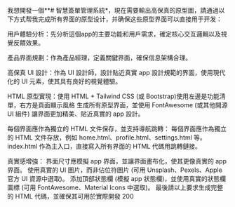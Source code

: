 我想開發一個**# 智慧簽單管理系統*，現在需要輸出高保真的原型圖，請通過以下方式帮我完成所有界面的原型设计，并确保这些原型界面可以直接用于开发：

用戶體驗分析：先分析這個app的主要功能和用戶需求，確定核心交互邏輯以及視覺反饋效果。

產品界面規劃：作為產品經理，定義關鍵界面，確保信息架構合理。

高保真 UI 設計：作為 UI 設計師，設計貼近真實 app 設計規範的界面，使用現代化的 UI 元素，使其具有良好的視覺體驗。

HTML 原型實現：使用 HTML + Tailwind CSS (或 Bootstrap)使用左邊是功能清單，右方是頁面顯示風格 生成所有原型界面，並使用 FontAwesome (或其他開源 UI 組件) 讓界面更加精美、貼近真實的 app 設計。

每個界面應作為獨立的 HTML 文件保存，並支持導航跳轉：
每個界面應作為獨立的 HTML 文件存放，例如 home.html、profile.html、settings.html 等。
index.html 作為主入口，直接寫入所有界面的 HTML 代碼用跳轉鏈接。

真實感增強：
界面尺寸應模擬 app 界面，並讓界面畫布化，使其更像真實的 app 界面。
使用真實的 UI 圖片，而非佔位符圖片 (可用 Unsplash、Pexels、Apple 官方 UI 資源中選取)。
添加頂部狀態欄 (模擬 app 狀態欄)，並使用真實的狀態欄圖標 (可用 FontAwesome、Material Icons 中選取)。
最後請以上要求生成完整的 HTML 代碼，並確保其可用於實際開發
200